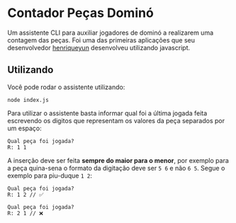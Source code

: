 # Contador Peças Dominó

Um assistente CLI para auxiliar jogadores de dominó a realizarem uma contagem das peças. Foi uma das primeiras aplicações que seu desenvolvedor [henriqueyun](github.com/henriqueyun) desenvolveu utilizando javascript.

## Utilizando
Você pode rodar o assistente utilizando:
```
node index.js
```

Para utilizar o assistente basta informar qual foi a última jogada feita escrevendo os digitos que representam os valores da peça separados por um espaço:
```
Qual peça foi jogada?
R: 1 1
```

A inserção deve ser feita **sempre do maior para o menor**, por exemplo para a peça quina-sena o formato da digitação deve ser `5 6` e não `6 5`. Segue o exemplo para piu-duque `1 2`:
```
Qual peça foi jogada?
R: 1 2 // ✅

Qual peça foi jogada?
R: 2 1 // ❌
```
